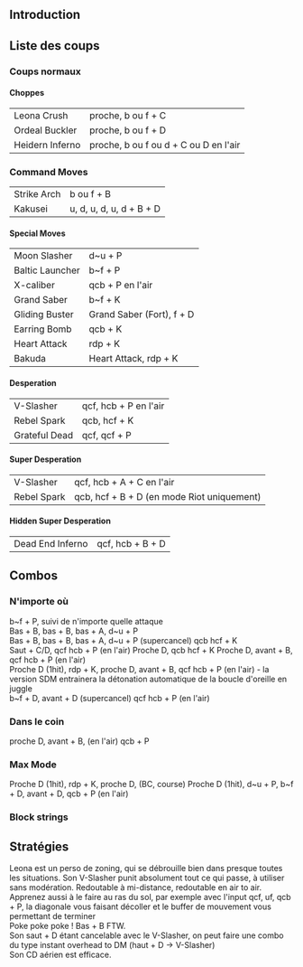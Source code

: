 ## Introduction

## Liste des coups

### Coups normaux

#### Choppes

|                 |                                       |
|-----------------|---------------------------------------|
| Leona Crush     | proche, b ou f + C                    |
| Ordeal Buckler  | proche, b ou f + D                    |
| Heidern Inferno | proche, b ou f ou d + C ou D en l'air |

### Command Moves

|             |                          |
|-------------|--------------------------|
| Strike Arch | b ou f + B               |
| Kakusei     | u, d, u, d, u, d + B + D |

#### Special Moves

|                 |                           |
|-----------------|---------------------------|
| Moon Slasher    | d\~u + P                  |
| Baltic Launcher | b\~f + P                  |
| X-caliber       | qcb + P en l'air          |
| Grand Saber     | b\~f + K                  |
| Gliding Buster  | Grand Saber (Fort), f + D |
| Earring Bomb    | qcb + K                   |
| Heart Attack    | rdp + K                   |
| Bakuda          | Heart Attack, rdp + K     |

#### Desperation

|               |                       |
|---------------|-----------------------|
| V-Slasher     | qcf, hcb + P en l'air |
| Rebel Spark   | qcb, hcf + K          |
| Grateful Dead | qcf, qcf + P          |

#### Super Desperation

|             |                                            |
|-------------|--------------------------------------------|
| V-Slasher   | qcf, hcb + A + C en l'air                  |
| Rebel Spark | qcb, hcf + B + D (en mode Riot uniquement) |

#### Hidden Super Desperation

|                  |                  |
|------------------|------------------|
| Dead End Inferno | qcf, hcb + B + D |

## Combos

### N'importe où

b\~f + P, suivi de n'importe quelle attaque  
Bas + B, bas + B, bas + A, d\~u + P  
Bas + B, bas + B, bas + A, d\~u + P (supercancel) qcb hcf + K  
Saut + C/D, qcf hcb + P (en l'air) Proche D, qcb hcf + K Proche D,
avant + B, qcf hcb + P (en l'air)  
Proche D (1hit), rdp + K, proche D, avant + B, qcf hcb + P (en l'air) -
la version SDM entrainera la détonation automatique de la boucle
d'oreille en juggle  
b\~f + D, avant + D (supercancel) qcf hcb + P (en l'air)  

### Dans le coin

proche D, avant + B, (en l'air) qcb + P  

### Max Mode

Proche D (1hit), rdp + K, proche D, (BC, course) Proche D (1hit), d\~u +
P, b\~f + D, avant + D, qcb + P (en l'air)  

### Block strings

## Stratégies

Leona est un perso de zoning, qui se débrouille bien dans presque toutes
les situations. Son V-Slasher punit absolument tout ce qui passe, à
utiliser sans modération. Redoutable à mi-distance, redoutable en air to
air. Apprenez aussi à le faire au ras du sol, par exemple avec l'input
qcf, uf, qcb + P, la diagonale vous faisant décoller et le buffer de
mouvement vous permettant de terminer  
Poke poke poke ! Bas + B FTW.  
Son saut + D étant cancelable avec le V-Slasher, on peut faire une combo
du type instant overhead to DM (haut + D -\> V-Slasher)  
Son CD aérien est efficace.
